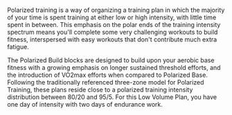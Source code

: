Polarized training is a way of organizing a training plan in which the majority of your time is spent training at either low or high intensity, with little time spent in between. This emphasis on the polar ends of the training intensity spectrum means you'll complete some very challenging workouts to build fitness, interspersed with easy workouts that don't contribute much extra fatigue.

The Polarized Build blocks are designed to build upon your aerobic base fitness with a growing emphasis on longer sustained threshold efforts, and the introduction of VO2max efforts when compared to Polarized Base. Following the traditionally referenced three-zone model for Polarized Training, these plans reside close to a polarized training intensity distribution between 80/20 and 95/5. For this Low Volume Plan, you have one day of intensity with two days of endurance work.